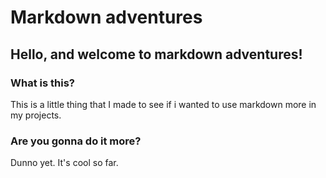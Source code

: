 # Markdown adventures
## Hello, and welcome to markdown adventures!
### What is this?
This is a little thing that I made to see if i wanted to use markdown more in my projects.
### Are you gonna do it more?
Dunno yet. It's cool so far.
